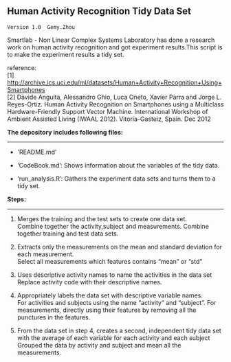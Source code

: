 
## Human Activity Recognition Tidy Data Set

`Version 1.0  Gemy.Zhou`


Smartlab - Non Linear Complex Systems Laboratory has done a research work on human activity recognition and got experiment results.This script is to make the experiment results a tidy set.

reference:<br/>
[1] http://archive.ics.uci.edu/ml/datasets/Human+Activity+Recognition+Using+Smartphones<br/>
[2] Davide Anguita, Alessandro Ghio, Luca Oneto, Xavier Parra and Jorge L. Reyes-Ortiz. Human Activity Recognition on Smartphones using a Multiclass Hardware-Friendly Support Vector Machine. International Workshop of Ambient Assisted Living (IWAAL 2012). Vitoria-Gasteiz, Spain. Dec 2012


**The depository includes following files:**

------------------------------------------------------------------------

- 'README.md’

- ‘CodeBook.md’: Shows information about the variables of the tidy data.

- ‘run_analysis.R’: Gathers the experiment data sets and turns them to a tidy set.


**Steps:**

-------------------------------------------------------
1. Merges the training and the test sets to create one data set.<br>
   Combine together the activity,subject and measurements. Combine together training and test data sets.

2. Extracts only the measurements on the mean and standard deviation for each measurement. <br>
	Select all measurements which features contains “mean” or “std”
	
3. Uses descriptive activity names to name the activities in the data set<br>
   Replace activity code with their descriptive names.

4. Appropriately labels the data set with descriptive variable names.<br>
   For activities and subjects using the name “activity” and “subject”. For measurements, directly using their features by removing all the punctures in the features.

5. From the data set in step 4, creates a second, independent tidy data set with the average of each variable for each activity and each subject<br>
  Grouped the data by activity and subject and mean all the measurements.